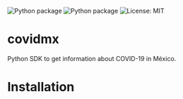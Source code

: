 ![Python package](https://github.com/FedericoGarza/covidmx/workflows/Python%20package/badge.svg?branch=master)
![Python package](https://github.com/FedericoGarza/covidmx/workflows/Python%20package/badge.svg?branch=master&event=release)
![License: MIT](https://img.shields.io/badge/License-MIT-green.svg)

# covidmx
Python SDK to get information about COVID-19 in México.

# Installation
